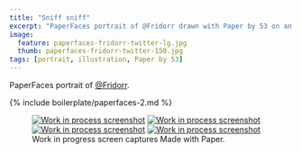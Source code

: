 ```yaml
---
title: "Sniff sniff"
excerpt: "PaperFaces portrait of @Fridorr drawn with Paper by 53 on an iPad."
image: 
  feature: paperfaces-fridorr-twitter-lg.jpg
  thumb: paperfaces-fridorr-twitter-150.jpg
tags: [portrait, illustration, Paper by 53]
---
```


PaperFaces portrait of [@Fridorr](http://twitter.com/Fridorr).

{% include boilerplate/paperfaces-2.md %}

<figure class="third">
	<a href="{{ site.url }}/assets/images/paperfaces-fridorr-process-1-lg.jpg"><img src="{{ site.url }}/assets/images/paperfaces-fridorr-process-1-600.jpg" alt="Work in process screenshot"></a>
	<a href="{{ site.url }}/assets/images/paperfaces-fridorr-process-2-lg.jpg"><img src="{{ site.url }}/assets/images/paperfaces-fridorr-process-2-600.jpg" alt="Work in process screenshot"></a>
	<a href="{{ site.url }}/assets/images/paperfaces-fridorr-process-3-lg.jpg"><img src="{{ site.url }}/assets/images/paperfaces-fridorr-process-3-600.jpg" alt="Work in process screenshot"></a>
	<a href="{{ site.url }}/assets/images/paperfaces-fridorr-process-4-lg.jpg"><img src="{{ site.url }}/assets/images/paperfaces-fridorr-process-4-600.jpg" alt="Work in process screenshot"></a>
	<figcaption>Work in progress screen captures Made with Paper.</figcaption>
</figure>